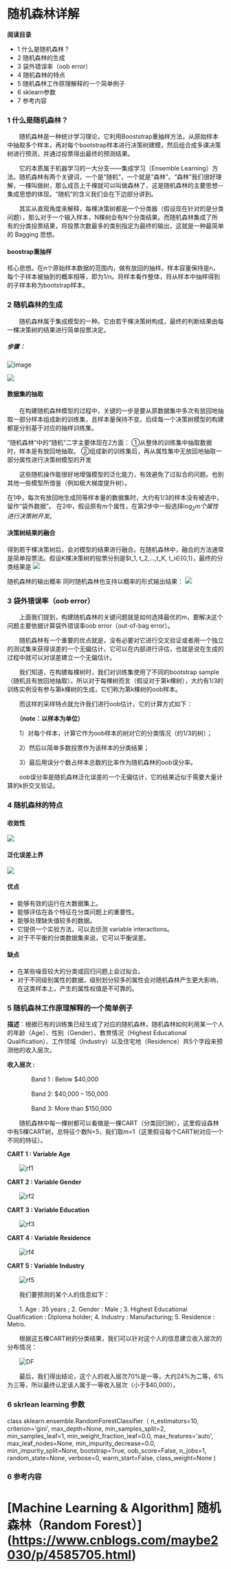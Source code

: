 # 随机森林详解
**阅读目录**

*   1 什么是随机森林？
*   2 随机森林的生成
*   3 袋外错误率（oob error）
*   4 随机森林的特点
*   5 随机森林工作原理解释的一个简单例子
*   6 sklearn参数
*   7 参考内容

### 1 什么是随机森林？

&#8195;&#8195;随机森林是一种统计学习理论，它利用Booststrap重抽样方法，从原始样本中抽取多个样本，再对每个bootstrap样本进行决策树建模，然后组合成多课决策树进行预测，并通过投票得出最终的预测结果。

&#8195;&#8195;它的本质属于机器学习的一大分支——集成学习（Ensemble Learning）方法。随机森林有两个关键词，一个是“随机”，一个就是“森林”。“森林”我们很好理解，一棵叫做树，那么成百上千棵就可以叫做森林了，这是随机森林的主要思想--集成思想的体现。“随机”的含义我们会在下边部分讲到。

&#8195;&#8195;其实从直观角度来解释，每棵决策树都是一个分类器（假设现在针对的是分类问题），那么对于一个输入样本，N棵树会有N个分类结果。而随机森林集成了所有的分类投票结果，将投票次数最多的类别指定为最终的输出，这就是一种最简单的 Bagging 思想。

#### boostrap重抽样
核心思想。在n个原始样本数据的范围内，做有放回的抽样。样本容量保持是n，每个子样本被抽到的概率相等，即为1/n。将样本看作整体，将从样本中抽样得到的子样本称为bootstrap样本。

### 2 随机森林的生成
&#8195;&#8195;随机森林属于集成模型的一种。它由若干棵决策树构成，最终的判断结果由每一棵决策树的结果进行简单投票决定。

##### 步骤：

![image](https://github.com/flysaint/Datawhale-/blob/master/%E9%9A%8F%E6%9C%BA%E6%A3%AE%E6%9E%97%E7%AE%97%E6%B3%95%E6%AD%A5%E9%AA%A4.png)

![](https://github.com/flysaint/Datawhale-/blob/master/%E9%9A%8F%E6%9C%BA%E6%A3%AE%E6%9E%97%E5%9B%BE%E8%A7%A3.png)

#### 数据集的抽取

&#8195;&#8195;在构建随机森林模型的过程中，关键的一步是要从原数据集中多次有放回地抽取一部分样本组成新的训练集，且样本量保持不变。后续每一个决策树模型的构建都是分别基于对应的抽样训练集。

“随机森林”中的“随机”二字主要体现在2方面：
①从整体的训练集中抽取数据时，样本是有放回地抽取。
②组成新的训练集后，再从属性集中无放回地抽取一部分属性进行决策树模型的开发

&#8195;&#8195;这些随机操作能很好地增强模型的泛化能力，有效避免了过拟合的问题。也别其他一些模型所借鉴（例如极大梯度提升树）。

在1中，每次有放回地生成同等样本量的数据集时，大约有1/3的样本没有被选中，留作“袋外数据”。
在2中，假设原有m个属性，在第2步中一般选择$\log_2 m个属性进行决策树开发。$

#### 决策树结果的融合

得到若干棵决策树后，会对模型的结果进行融合。在随机森林中，融合的方法通常是简单投票法。假设K棵决策树的投票分别是$t_1,  t_2,…,t_K,  t_i∈{0,1}，最终的分类结果是
![](https://github.com/flysaint/Datawhale-/blob/master/%E5%88%86%E7%B1%BB%E7%BB%93%E6%9E%9C%E5%85%AC%E5%BC%8F.png)

随机森林的输出概率
同时随机森林也支持以概率的形式输出结果：
![](https://github.com/flysaint/Datawhale-/blob/master/%E8%BE%93%E5%87%BA%E7%BB%93%E6%9E%9C%E5%85%AC%E5%BC%8F.png)

### 3 袋外错误率（oob error）

&#8195;&#8195;上面我们提到，构建随机森林的关键问题就是如何选择最优的m，要解决这个问题主要依据计算袋外错误率oob error（out-of-bag error）。

　　随机森林有一个重要的优点就是，没有必要对它进行交叉验证或者用一个独立的测试集来获得误差的一个无偏估计。它可以在内部进行评估，也就是说在生成的过程中就可以对误差建立一个无偏估计。

　　我们知道，在构建每棵树时，我们对训练集使用了不同的bootstrap sample（随机且有放回地抽取）。所以对于每棵树而言（假设对于第k棵树），大约有1/3的训练实例没有参与第k棵树的生成，它们称为第k棵树的oob样本。

　　而这样的采样特点就允许我们进行oob估计，它的计算方式如下：

　　**（note：以样本为单位）**

　　1）对每个样本，计算它作为oob样本的树对它的分类情况（约1/3的树）；

　　2）然后以简单多数投票作为该样本的分类结果；

　　3）最后用误分个数占样本总数的比率作为随机森林的oob误分率。


　　oob误分率是随机森林泛化误差的一个无偏估计，它的结果近似于需要大量计算的k折交叉验证。

### 4 随机森林的特点
#### 收敛性
![](https://github.com/flysaint/Datawhale-/blob/master/%E6%94%B6%E6%95%9B%E6%80%A7.png)

#### 泛化误差上界
![](https://github.com/flysaint/Datawhale-/blob/master/%E6%B3%9B%E5%8C%96%E8%AF%AF%E5%B7%AE%E4%B8%8A%E7%95%8C.png)

#### 优点
* 能够有效的运行在大数据集上。
* 能够评估在各个特征在分类问题上的重要性。
* 能够处理缺失值较多的数据。
* 它提供一个实验方法，可以去侦测 variable interactions。
* 对于不平衡的分类数据集来说，它可以平衡误差。

#### 缺点
* 在某些噪音较大的分类或回归问题上会过拟合。
* 对于不同级别属性的数据，级别划分较多的属性会对随机森林产生更大影响，在这类样本上，产生的属性权值是不可靠的。


### 5 随机森林工作原理解释的一个简单例子

**描述**：根据已有的训练集已经生成了对应的随机森林，随机森林如何利用某一个人的年龄（Age）、性别（Gender）、教育情况（Highest Educational Qualification）、工作领域（Industry）以及住宅地（Residence）共5个字段来预测他的收入层次。

**收入层次 :**

　　　　Band 1 : Below $40,000

　　　　Band 2: $40,000 – 150,000

　　　　Band 3: More than $150,000

　　随机森林中每一棵树都可以看做是一棵CART（分类回归树），这里假设森林中有5棵CART树，总特征个数N=5，我们取m=1（这里假设每个CART树对应一个不同的特征）。

**CART 1 : Variable Age**

　　![rf1](http://www.analyticsvidhya.com/blog/wp-content/uploads/2014/06/rf1.png)

**CART 2 : Variable Gender**

　　![rf2](http://www.analyticsvidhya.com/blog/wp-content/uploads/2014/06/rf2.png)

**CART 3 : Variable Education**

　　![rf3](http://www.analyticsvidhya.com/blog/wp-content/uploads/2014/06/rf3.png)

**CART 4 : Variable Residence**

　　![rf4](http://www.analyticsvidhya.com/blog/wp-content/uploads/2014/06/rf4.png)

**CART 5 : Variable Industry**

　　![rf5](http://www.analyticsvidhya.com/blog/wp-content/uploads/2014/06/rf5.png)

　　我们要预测的某个人的信息如下：

　　1\. Age : 35 years ; 2\. Gender : Male ; 3\. Highest Educational Qualification : Diploma holder; 4\. Industry : Manufacturing; 5\. Residence : Metro.

　　根据这五棵CART树的分类结果，我们可以针对这个人的信息建立收入层次的分布情况：

　　![DF](http://www.analyticsvidhya.com/blog/wp-content/uploads/2014/06/DF.png)

　　最后，我们得出结论，这个人的收入层次70%是一等，大约24%为二等，6%为三等，所以最终认定该人属于一等收入层次（小于$40,000）。

### 6 skrlean learning 参数
class sklearn.ensemble.RandomForestClassifier（
    n_estimators=10, 
    criterion='gini',
    max_depth=None, 
    min_samples_split=2, 
    min_samples_leaf=1, 
    min_weight_fraction_leaf=0.0,
    max_features='auto', 
    max_leaf_nodes=None, 
    min_impurity_decrease=0.0, 
    min_impurity_split=None, 
    bootstrap=True, 
    oob_score=False, 
    n_jobs=1, 
    random_state=None, 
    verbose=0, 
    warm_start=False, 
    class_weight=None
    )

### 6 参考内容
# [Machine Learning & Algorithm] 随机森林（Random Forest）](https://www.cnblogs.com/maybe2030/p/4585705.html)

